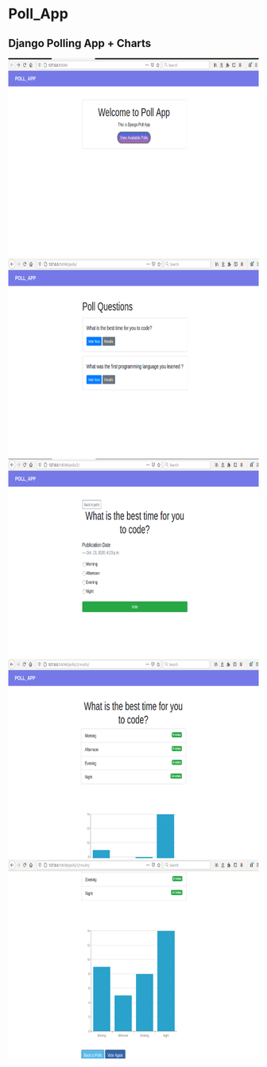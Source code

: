 # Poll_App
<h2>Django Polling App + Charts</h2>
<img src="1.png" height=400px>
<img src="2.png" height=400px>
<img src="3.png" height=400px>
<img src="4.png" height=400px>
<img src="5.png" height=400px>

